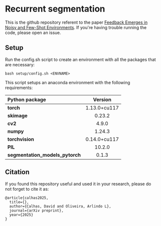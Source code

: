 # Recurrent segmentation

This is the github repository referent to the paper [Feedback Emerges in Noisy and Few-Shot Environments](https://en.wikipedia.org/wiki/HTTP_404). If you're having trouble running the code, please open an issue.


## Setup

Run the config.sh script to create an environment with all the packages that are necessary:

```
bash setup/config.sh <ENVNAME>
```

This script setups an anaconda environment with the following requirements:

| Python package | Version |
|:---------------|:-------:|
| **torch**		 | 1.13.0+cu117|
| **skimage** 	 | 0.23.2 |
| **cv2**		 | 4.9.0 |
| **numpy**		 | 1.24.3 |
| **torchvision**| 0.14.0+cu117 |
| **PIL**		 | 10.2.0 |
| **segmentation_models_pytorch** | 0.1.3 |

## Citation

If you found this repository useful and used it in your research, please do not forget to cite it as:
```
@article{calhas2025,
  title={},
  author={Calhas, David and Oliveira, Arlindo L},
  journal={arXiv preprint},
  year={2025}
}
```